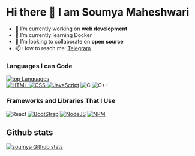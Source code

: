 # Hi there 👋 I am <b>Soumya Maheshwari</b>

- 🔭 I’m currently working on <b>web development</b>
- 🌱 I’m currently learning Docker
- 👯 I’m looking to collaborate on <b>open source</b>
- 📫 How to reach me: <a href="https://t.me/soumyamaheshwari_10">Telegram</a><br />

###  Languages I can Code

 <p>
  <a href="https://github.com/soumya-maheshwari">
    <img title="🔥" alt="top Languages"
    src="https://github-readme-stats.vercel.app/api/top-langs/?username=soumya-maheshwari&layout=compact&theme=dark&bg_color=202124" />
    <br>
  <img alt="HTML" src="https://img.shields.io/badge/html5-%23E34F26.svg?style=for-the-badge&logo=html5&logoColor=white">
  <img alt="CSS" src="https://img.shields.io/badge/css3-%231572B6.svg?style=for-the-badge&logo=css3&logoColor=white">
  <img alt="JavaScript" src="https://img.shields.io/badge/javascript-%23323330.svg?style=for-the-badge&logo=javascript&logoColor=%23F7DF1E"></a>
  <img alt="C" src="https://img.shields.io/badge/C-00599C?style=for-the-badge&logo=c&logoColor=white">
  <img alt="C++" src="https://img.shields.io/badge/C++-0000AA?style=for-the-badge&logo=c%2B%2B&logoColor=white">

</p>

 

###  Frameworks and Libraries That I Use


<p align="center>
  <a href="https://github.com/search?q=user%3Asoumya-maheshwari+is%3Arepo+language%3Ajavascript"><img alt="React" src="https://img.shields.io/badge/React-20232A?style=for-the-badge&logo=react&logoColor=61DAFB"></a>
    <a href="https://github.com/search?q=user%3Asoumya-maheshwari+is%3Arepo+language%3Acss"><img alt="BootStrap" src="https://img.shields.io/badge/Bootstrap-563D7C?style=for-the-badge&logo=bootstrap&logoColor=white"></a>
    <a href="https://github.com/search?q=user%3Asoumya-maheshwari+is%3Arepo+language%3Ajavascript"><img alt="NodeJS" src="https://img.shields.io/badge/node.js-6DA55F?style=for-the-badge&logo=node.js&logoColor=white"></a>
    <a href="https://github.com/search?q=user%3Asoumya-maheshwari+is%3Arepo+language%3Ajavascript"><img alt="NPM" src="https://img.shields.io/badge/NPM-%23000000.svg?style=for-the-badge&logo=npm&logoColor=white"></a>
    
  </p>
    

##  Github stats
<p>
  <a href="https://github.com/soumya-am">
  <img title="🔥" alt="soumya Github stats" src="https://github-readme-stats.vercel.app/api?username=soumya-maheshwari&show_icons=true&bg_color=202124&text_color=fcfcfa&title_color=ff8070&icon_color=ff8070"/>
  <br>
  
  </a>
</p>

